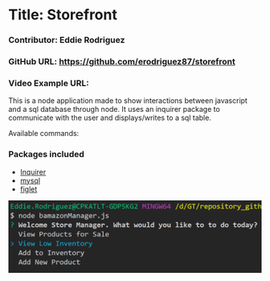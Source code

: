 # Title: Storefront
### Contributor:       Eddie Rodriguez
### GitHub URL:        https://github.com/erodriguez87/storefront
### Video Example URL: 

This is a node application made to show interactions between javascript and a sql database through node. It uses an inquirer package to communicate with the user and displays/writes to a sql table.

Available commands:


### Packages included

   * [Inquirer](https://www.npmjs.com/package/inquirer)
   * [mysql](https://www.npmjs.com/package/mysql)
   * [figlet](https://www.npmjs.com/package/figlet)

![title image](title.PNG)
